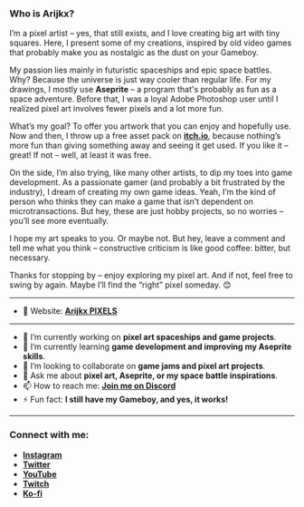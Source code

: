 ### Who is Arijkx?

I’m a pixel artist – yes, that still exists, and I love creating big art with tiny squares. Here, I present some of my creations, inspired by old video games that probably make you as nostalgic as the dust on your Gameboy.

My passion lies mainly in futuristic spaceships and epic space battles. Why? Because the universe is just way cooler than regular life. For my drawings, I mostly use **Aseprite** – a program that's probably as fun as a space adventure. Before that, I was a loyal Adobe Photoshop user until I realized pixel art involves fewer pixels and a lot more fun.

What’s my goal? To offer you artwork that you can enjoy and hopefully use. Now and then, I throw up a free asset pack on **[itch.io](https://arijkx.itch.io/)**, because nothing’s more fun than giving something away and seeing it get used. If you like it – great! If not – well, at least it was free.

On the side, I’m also trying, like many other artists, to dip my toes into game development. As a passionate gamer (and probably a bit frustrated by the industry), I dream of creating my own game ideas. Yeah, I’m the kind of person who thinks they can make a game that isn’t dependent on microtransactions. But hey, these are just hobby projects, so no worries – you’ll see more eventually.

I hope my art speaks to you. Or maybe not. But hey, leave a comment and tell me what you think – constructive criticism is like good coffee: bitter, but necessary.

Thanks for stopping by – enjoy exploring my pixel art. And if not, feel free to swing by again. Maybe I’ll find the “right” pixel someday. 😊

---
- 💌 Website: **[Arijkx PIXELS](https://arijkx.github.io/arijkxpixels/)**
---

- 🔭 I’m currently working on **pixel art spaceships and game projects**.
- 🌱 I’m currently learning **game development and improving my Aseprite skills**.
- 👯 I’m looking to collaborate on **game jams and pixel art projects**.
- 💬 Ask me about **pixel art, Aseprite, or my space battle inspirations**.
- 📫 How to reach me: **[Join me on Discord](https://discord.com/invite/bwdKzauM83)**
- ⚡ Fun fact: **I still have my Gameboy, and yes, it works!**

---

### Connect with me:

- **[Instagram](https://www.instagram.com/arijkx_/)**  
- **[Twitter](https://x.com/arijkx_)**  
- **[YouTube](https://www.youtube.com/@arijkx)**  
- **[Twitch](https://www.twitch.tv/arijkx)**  
- **[Ko-fi](https://ko-fi.com/arijkx)**  
